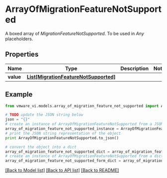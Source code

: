 # ArrayOfMigrationFeatureNotSupported

A boxed array of *MigrationFeatureNotSupported*. To be used in *Any* placeholders. 

## Properties
Name | Type | Description | Notes
------------ | ------------- | ------------- | -------------
**value** | [**List[MigrationFeatureNotSupported]**](MigrationFeatureNotSupported.md) |  | 

## Example

```python
from vmware_vi.models.array_of_migration_feature_not_supported import ArrayOfMigrationFeatureNotSupported

# TODO update the JSON string below
json = "{}"
# create an instance of ArrayOfMigrationFeatureNotSupported from a JSON string
array_of_migration_feature_not_supported_instance = ArrayOfMigrationFeatureNotSupported.from_json(json)
# print the JSON string representation of the object
print ArrayOfMigrationFeatureNotSupported.to_json()

# convert the object into a dict
array_of_migration_feature_not_supported_dict = array_of_migration_feature_not_supported_instance.to_dict()
# create an instance of ArrayOfMigrationFeatureNotSupported from a dict
array_of_migration_feature_not_supported_form_dict = array_of_migration_feature_not_supported.from_dict(array_of_migration_feature_not_supported_dict)
```
[[Back to Model list]](../README.md#documentation-for-models) [[Back to API list]](../README.md#documentation-for-api-endpoints) [[Back to README]](../README.md)


